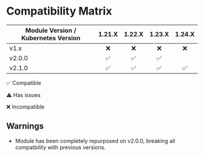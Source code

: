 
# Compatibility Matrix

| Module Version / Kubernetes Version |       1.21.X       |       1.22.X       |       1.23.X       |       1.24.X       |
| ----------------------------------- | :----------------: | :----------------: | :----------------: | :----------------: |
| v1.x                                |        :x:         |        :x:         |        :x:         |        :x:         |
| v2.0.0                              | :white_check_mark: | :white_check_mark: | :white_check_mark: |                    |
| v2.1.0                              | :white_check_mark: | :white_check_mark: | :white_check_mark: | :white_check_mark: |

:white_check_mark: Compatible

:warning: Has issues

:x: Incompatible

## Warnings

- Module has been completely repurposed on v2.0.0, breaking all compatbility with previous versions.
